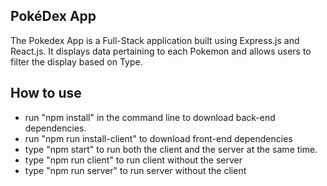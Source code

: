 ## PokéDex App

The Pokedex App is a Full-Stack application built using Express.js and React.js. It displays data pertaining to each Pokemon and allows users to filter the display based on Type.

## How to use

* run "npm install" in the command line to download back-end dependencies.
* run "npm run install-client" to download front-end dependencies
* type "npm start" to run both the client and the server at the same time.
* type "npm run client" to run client without the server
* type "npm run server" to run server without the client